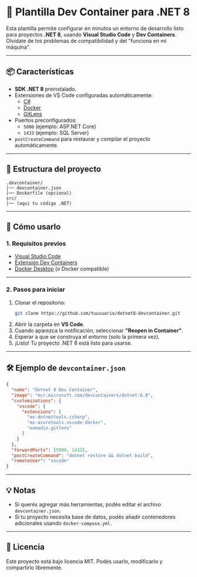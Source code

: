 # 🚀 Plantilla Dev Container para .NET 8

Esta plantilla permite configurar en minutos un entorno de desarrollo listo para proyectos **.NET 8**, usando **Visual Studio Code** y **Dev Containers**.  
Olvidate de los problemas de compatibilidad y del "funciona en mi máquina".

---

## 📦 Características

- **SDK .NET 8** preinstalado.
- Extensiones de VS Code configuradas automáticamente:
  - [C#](https://marketplace.visualstudio.com/items?itemName=ms-dotnettools.csharp)
  - [Docker](https://marketplace.visualstudio.com/items?itemName=ms-azuretools.vscode-docker)
  - [GitLens](https://marketplace.visualstudio.com/items?itemName=eamodio.gitlens)
- Puertos preconfigurados:
  - `5000` (ejemplo: ASP.NET Core)
  - `1433` (ejemplo: SQL Server)
- `postCreateCommand` para restaurar y compilar el proyecto automáticamente.

---

## 📂 Estructura del proyecto

```
.devcontainer/
│── devcontainer.json
│── Dockerfile (opcional)
src/
│── (aquí tu código .NET)
```

---

## 🚀 Cómo usarlo

### 1. Requisitos previos
- [Visual Studio Code](https://code.visualstudio.com/)
- [Extensión Dev Containers](https://marketplace.visualstudio.com/items?itemName=ms-vscode-remote.remote-containers)
- [Docker Desktop](https://www.docker.com/products/docker-desktop) (o Docker compatible)

---

### 2. Pasos para iniciar
1. Clonar el repositorio:
   ```bash
   git clone https://github.com/tuusuario/dotnet8-devcontainer.git
   ```
2. Abrir la carpeta en **VS Code**.
3. Cuando aparezca la notificación, seleccionar **"Reopen in Container"**.
4. Esperar a que se construya el entorno (solo la primera vez).
5. ¡Listo! Tu proyecto .NET 8 está listo para usarse.

---

## 🛠 Ejemplo de `devcontainer.json`

```json
{
  "name": "Dotnet 8 Dev Container",
  "image": "mcr.microsoft.com/devcontainers/dotnet:8.0",
  "customizations": {
    "vscode": {
      "extensions": [
        "ms-dotnettools.csharp",
        "ms-azuretools.vscode-docker",
        "eamodio.gitlens"
      ]
    }
  },
  "forwardPorts": [5000, 1433],
  "postCreateCommand": "dotnet restore && dotnet build",
  "remoteUser": "vscode"
}
```

---

## 💡 Notas
- Si querés agregar más herramientas, podés editar el archivo `devcontainer.json`.
- Si tu proyecto necesita base de datos, podés añadir contenedores adicionales usando `docker-compose.yml`.

---

## 📜 Licencia
Este proyecto está bajo licencia MIT. Podés usarlo, modificarlo y compartirlo libremente.
